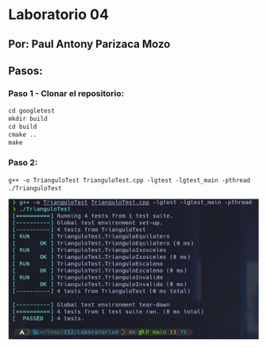 # Laboratorio 04

## Por: Paul Antony Parizaca Mozo

## Pasos:

### Paso 1 - Clonar el repositorio:
```
cd googletest
mkdir build
cd build
cmake ..
make
```

### Paso 2:

```
g++ -o TrianguloTest TrianguloTest.cpp -lgtest -lgtest_main -pthread
./TrianguloTest
```

![Captura](Captura-lab04.png)
